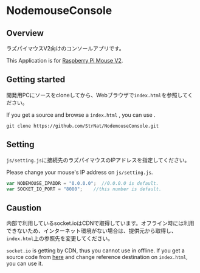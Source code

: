 # NodemouseConsole

## Overview
ラズパイマウスV2向けのコンソールアプリです。

This Application is for [Raspberry Pi Mouse V2](https://www.rt-shop.jp/index.php?main_page=product_info&cPath=1348_1&products_id=3419).

## Getting started

開発用PCにソースをcloneしてから、Webブラウザで`index.html`を参照してください。

If you get a source and browse a `index.html` , you can use .

```
git clone https://github.com/StrNat/NodemouseConsole.git
```

## Setting 

`js/setting.js`に接続先のラズパイマウスのIPアドレスを指定してください。

Please change your mouse's IP address on `js/setting.js`.

```js
var NODEMOUSE_IPADDR = "0.0.0.0";  //0.0.0.0 is default.
var SOCKET_IO_PORT = "8080";    //this number is default.
```

## Caustion

内部で利用しているsocket.ioはCDNで取得しています。オフライン時には利用できないため、インターネット環境がない場合は、提供元から取得し、`index.html`上の参照先を変更してください。

`socket.io` is getting by CDN, thus you cannot use in offline.
If you get a source code from [here](https://github.com/socketio/socket.io/releases) and change reference destination on `index.html`, you can use it.